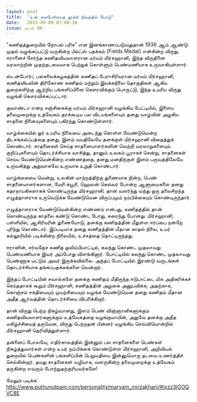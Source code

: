 ```yaml
---
layout: post
title:  "உன் கைபேசியைத் தூக்கி நிலத்தில் போடு"
date:   2015-09-09 07:06:38
issue: மடல் 30-
---
```


“கணிதத்துறையில் நோபல் பரிசு” என இனங்காணப்படுவதுதான் 1936 ஆம் ஆண்டு முதல் வழங்கப்பட்டு வருகின்ற பீல்ட்ஸ் பதக்கம் (Fields Medal) என்கின்ற விருது. ஈரானைச் சேர்ந்த கணிதவியலாளரான மர்யம் மிர்சஹானி, இந்த விருதினை வரலாற்றின் முதற்தடவையாக பெற்றுக் கொள்ளும் பெண்மணியாக உருவாகியுள்ளார்.

ஸ்டன்போர்ட் பல்கலைக்கழகத்தின் கணிதப் பேராசிரியரான மர்யம் மிர்சஹானி, கணிதவியலின் திரிகோண கணிதம் மற்றும் இயக்கநிலை தொகுதிகள் ஆகிய துறைகளிற்கு ஆற்றிய பங்களிப்பினை கௌரவிக்கும் பொருட்டு, இந்த உயரிய விருது வழங்கி கௌரவிக்கப்பட்டார்.

குவாண்டா என்ற சஞ்சிகைக்கு மர்யம் மிர்சஹானி வழங்கிய பேட்டியில், இளைய தலைமுறைக்கு உத்வேகம் தரக்கூடிய பல விடயங்களையும் தனது வாழ்வின் அழகிய சாதனை நினைவுகளையும் பகிர்ந்து கொண்டுள்ளார்.

வாழ்க்கையில் ஓர் உயரிய நிலையை அடைந்து கொள்ள வேண்டுமென்ற திடசங்கல்ப்பத்தை தனது, இளம் வயதிலேயே தனக்குள் மிர்சஹானி விதைத்துக் கொண்டார். சாதனைகள் செய்த சாதனையாளர்களின் வெற்றி வரலாறுகளையும் குறிப்புகளையும் தொடர்ச்சியாக வாசித்து, தானும் உலகம் பூராகச் சென்று, சாதனைகள் செய்ய வேண்டுமென்கின்ற எண்ணத்தை, தனது மனதிற்குள் இளம் பருவத்திலேயே உருவகித்து அதுவாகவே உருவாக உறுதி கொண்டார்.

வாழ்க்கையை வென்று, உலகின் மாற்றத்திற்கு துணையாக நின்ற, பெண் சாதனையாளர்களான, மேரி க்யூரி, ஹெலன் கெல்லர் போன்ற ஆளுமைகளை தனது கதாநாயகிகளாகக் கொண்டிருந்த மிர்சஹானி, தான் வளர்ந்து வந்து ஒரு தலைசிறந்த எழுத்தாளராக உருவெடுக்க வேண்டுமென விருப்பமும் நம்பிக்கையும் கொண்டிருந்தார்.

எழுத்தாளராக வேண்டுமென்கின்ற எண்ணம் என்பது, கணிதத்தில் தான் கொண்டிருந்த காதலை கண்டு கொண்ட போது, கரைந்து போனது. மிர்சஹானி, பள்ளியில், ஆசிரியரின் துணையோடு, தனக்கு கணிதத்தின் மீதுள்ள ஈர்ப்பை நன்றே புரிந்து கொண்டார். இப்படியாக தனது கணிதத்தின் மீதான காதல் நிலை, உயர் கல்லூரியில் படிக்கின்ற நிலையில், உச்சத்தை தொட்டிருந்தது.

ஈரானின், சர்வதேச கணித ஒலிம்பியாட்டில், கலந்து கொண்ட முதலாவது பெண்மணியாக இவர் அப்போது விளங்கினார். போட்டியில் கலந்து கொண்ட முதலாவது பெண்ணாக மட்டும் அவர் இருக்கவில்லை. அந்தப் போட்டியில் இரண்டு வருடங்கள் தொடர்ச்சியாக தங்கப்பதக்கங்களை வென்றார்.

இந்தப் போட்டியின் சவால்களே தனக்கு கணிதம் மீதிருந்த ஈடுபாட்டை மிக அதிகரிக்கச் செய்ததாகக் கூறும் மிர்சஹானி, கணிதத்தின் அழகை அனுபவிக்க, அதற்காக, கொஞ்சம் சக்தியையும் முயற்சியையும் வழங்க வேண்டுமென தனது கணிதம் மீதான அதீத ஆர்வத்தின் தொடர்ச்சியை விபரிக்கிறார்.

தான் விருது பெற்ற நிகழ்வானது, இளம் பெண் விஞ்ஞானிகளுக்கும் கணிதவியலாளர்களுக்கும் உத்வேகத்தை வழங்குமாயின், அதுவே தனக்கு அதீத மகிழ்ச்சியைத் தருமென, விருது பெற்றதன் பின்னர் வழங்கிய செவ்வியொன்றில் மிர்சஹானி தெரிவித்துள்ளார்.

தன்னைப் போலவே, எதிர்காலத்தில் இன்னும் பல சாதனைகளை பெண்கள் நிகழ்த்துவார்கள் என்ற உயர் நம்பிக்கை கொண்டுள்ள மிர்சஹானி, அறிவியல் துறையில் பெண்களின் பங்களிப்பின் பெறுமதியை இன்னுமொரு தடவை உணர்த்திச் செல்கின்றார். தமது சாதனைகள் வழியாக, வளருகின்ற தலைமுறைக்கு உத்வேகம் தருகின்ற எவரும் போற்றுதற்குரியவர்களே!



மேலும் படிக்க: http://www.puthunutpam.com/personality/maryam_mirzakhani/#ixzz3lGOQVC8E

